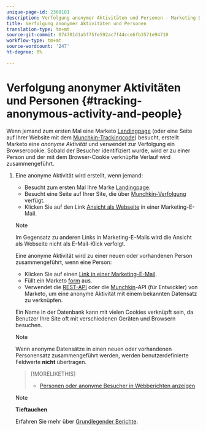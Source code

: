 ```yaml
---
unique-page-id: 2360181
description: Verfolgung anonymer Aktivitäten und Personen - Marketing Docs - Produktdokumentation
title: Verfolgung anonymer Aktivitäten und Personen
translation-type: tm+mt
source-git-commit: 074701d1a5f75fe592ac7f44cce6fb3571e94710
workflow-type: tm+mt
source-wordcount: '247'
ht-degree: 0%

---
```



# Verfolgung anonymer Aktivitäten und Personen {#tracking-anonymous-activity-and-people}

Wenn jemand zum ersten Mal eine Marketo [Landingpage](../../../../product-docs/demand-generation/landing-pages/free-form-landing-pages/create-a-free-form-landing-page.md) (oder eine Seite auf Ihrer Website mit dem [Munchkin-Trackingcode](../../../../product-docs/administration/additional-integrations/add-munchkin-tracking-code-to-your-website.md)) besucht, erstellt Marketo eine *anonyme* *Aktivität* und verwendet zur Verfolgung ein Browsercookie. Sobald der Besucher identifiziert wurde, wird er zu einer Person und der mit dem Browser-Cookie verknüpfte Verlauf wird zusammengeführt.

1. Eine anonyme Aktivität wird erstellt, wenn jemand:

   * Besucht zum ersten Mal Ihre Marke [Landingpage](../../../../product-docs/demand-generation/landing-pages/free-form-landing-pages/create-a-free-form-landing-page.md).
   * Besucht eine Seite auf Ihrer Site, die über [Munchkin-Verfolgung](../../../../product-docs/administration/additional-integrations/add-munchkin-tracking-code-to-your-website.md) verfügt.
   * Klicken Sie auf den Link [Ansicht als Webseite](../../../../product-docs/email-marketing/general/functions-in-the-editor/add-a-view-as-web-page-link-to-an-email.md) in einer Marketing-E-Mail.

   >[!NOTE]
   >
   >Im Gegensatz zu anderen Links in Marketing-E-Mails wird die Ansicht als Webseite nicht als E-Mail-Klick verfolgt.

   Eine anonyme Aktivität wird zu einer neuen oder vorhandenen Person zusammengeführt, wenn eine Person:

   * Klicken Sie auf einen [Link in einer Marketing-E-Mail](../../../../product-docs/email-marketing/general/using-tokens/add-tokens-to-an-email-link.md).
   * Füllt ein Marketo [form](http://docs.marketo.com/display/docs/forms) aus.
   * Verwendet die [REST-API](http://developers.marketo.com/rest-api/lead-database/leads/) oder die [Munchkin](http://developers.marketo.com/documentation/websites/lead-tracking-munchkin-js/)-API (für Entwickler) von Marketo, um eine anonyme Aktivität mit einem bekannten Datensatz zu verknüpfen.

   Ein Name in der Datenbank kann mit vielen Cookies verknüpft sein, da Benutzer Ihre Site oft mit verschiedenen Geräten und Browsern besuchen.

   >[!NOTE]
   >
   >Wenn anonyme Datensätze in einen neuen oder vorhandenen Personensatz zusammengeführt werden, werden benutzerdefinierte Feldwerte **nicht** übertragen.

   >[!MORELIKETHIS]
   >
   >
   >    
   >    
   >    * [Personen oder anonyme Besucher in Webberichten anzeigen](display-people-or-anonymous-visitors-in-web-reports.md)


   >[!NOTE]
   >
   >**Tieftauchen**
   >
   >
   >Erfahren Sie mehr über [Grundlegender Berichte](http://docs.marketo.com/display/docs/basic+reporting).

